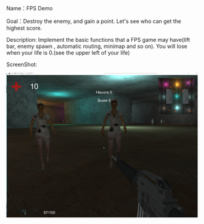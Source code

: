 Name：FPS Demo  

Goal：Destroy the enemy, and gain a point. Let's see who can get the highest score.

Description: Implement the basic functions that a FPS game may have(lift bar, enemy spawn , automatic routing, minimap and so on).
You will lose when your life is 0.(see the upper left of your life) 

ScreenShot:


![](https://github.com/DonDracula/Unity_Demo/blob/master/FPS/fps-screenshot.png)  
